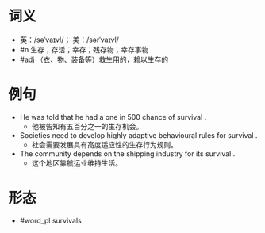 # 词义
- 英：/səˈvaɪvl/； 美：/sərˈvaɪvl/
- #n 生存；存活；幸存；残存物；幸存事物
- #adj （衣、物、装备等）救生用的，赖以生存的
# 例句
- He was told that he had a one in 500 chance of survival .
	- 他被告知有五百分之一的生存机会。
- Societies need to develop highly adaptive behavioural rules for survival .
	- 社会需要发展具有高度适应性的生存行为规则。
- The community depends on the shipping industry for its survival .
	- 这个地区靠航运业维持生活。
# 形态
- #word_pl survivals
